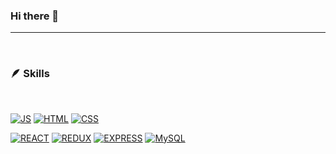 ### Hi there 👋

---

<br>

### 🪶 **Skills**

<br>

[![JS](https://img.shields.io/badge/Javascript-ffeb3b?style=for-the-badge&logo=JavaScript&logoColor=white)](https://github.com/Gryffindor0ne)   [![HTML](https://img.shields.io/badge/HTML-1976d2?style=for-the-badge&logo=HTML5&logoColor=white)](https://github.com/Gryffindor0ne)   [![CSS](https://img.shields.io/badge/CSS-ff69b4?style=for-the-badge&logo=CSS3&logoColor=white)](https://github.com/Gryffindor0ne)

[![REACT](https://img.shields.io/badge/REACT-61DAFB?style=for-the-badge&logo=React&logoColor=white)](https://github.com/Gryffindor0ne) [![REDUX](https://img.shields.io/badge/REDUX-69f0ae?style=for-the-badge&logo=Redux&logoColor=white)](https://github.com/Gryffindor0ne) [![EXPRESS](https://img.shields.io/badge/Express-8e24aa?style=for-the-badge&logo=Express&logoColor=white)](https://github.com/Gryffindor0ne) [![MySQL](https://img.shields.io/badge/MySQL-2962ff?style=for-the-badge&logo=MySQL&logoColor=white)](https://github.com/Gryffindor0ne)

